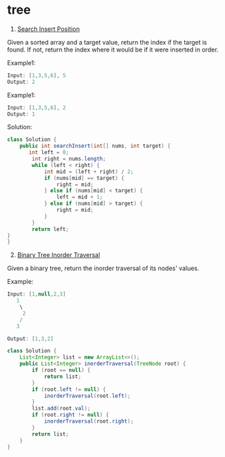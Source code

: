 # tree

1. [Search Insert Position](https://leetcode.com/problems/search-insert-position/
)

Given a sorted array and a target value, return the index if the target is found. If not, return the index where it would be if it were inserted in order.

Example1:

```java
Input: [1,3,5,6], 5
Output: 2
```

Example1:

```java
Input: [1,3,5,6], 2
Output: 1
```

Solution:

```java
class Solution {
    public int searchInsert(int[] nums, int target) {
       int left = 0;
        int right = nums.length;
        while (left < right) {
            int mid = (left + right) / 2;
            if (nums[mid] == target) {
                right = mid;
            } else if (nums[mid] < target) {
                left = mid + 1;
            } else if (nums[mid] > target) {
                right = mid;
            }
        }
        return left;
}
}
```

2. [Binary Tree Inorder Traversal](https://leetcode.com/problems/binary-tree-inorder-traversal/)

Given a binary tree, return the inorder traversal of its nodes' values.

Example:

```java
Input: [1,null,2,3]
   1
    \
     2
    /
   3

Output: [1,3,2]
```

```java
class Solution {
    List<Integer> list = new ArrayList<>();
    public List<Integer> inorderTraversal(TreeNode root) {
        if (root == null) {
            return list;
        }
        if (root.left != null) {
            inorderTraversal(root.left);
        }
        list.add(root.val);
        if (root.right != null) {
            inorderTraversal(root.right);
        }
        return list;
    }
}
```